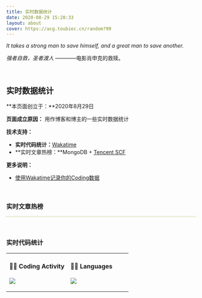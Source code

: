 ```yaml
---
title: 实时数据统计
date: 2020-08-29 15:28:33
layout: about
cover: https://acg.toubiec.cn/random?99
---
```


*It takes a strong man to save himself, and a great man to save another.*

*强者自救，圣者渡人*  ————电影肖申克的救赎。

<br/>

## **实时数据统计**

**本页面创立于：**2020年8月29日

**页面成立原因：** 用作博客和博主的一些实时数据统计

**技术支持：**

- **实时代码统计：**[Wakatime](https://wakatime.com/)
- **实时文章热榜：**MongoDB + [Tencent SCF](https://cloud.tencent.com/product/scf)

**更多说明：**

-   [使用Wakatime记录你的Coding数据](https://jasonkayzk.github.io/2020/08/28/使用Wakatime记录你的Coding数据/)

<br/>

### **实时文章热榜**

<div id="hot-list">
<table id="hot-list-table" width="100%">
</table>
<style>
    #hot-list-table {
        line-height: 3.1;
        text-align: left;
        box-shadow: 0 0 0 2px #EED
    }
    article table td {
        border-right: 1px solid #eee;
        padding: 0px 40px;
        padding-top: 0px;
        padding-right: 80px;
        padding-bottom: 0px;
        padding-left: 20px;
    }
}
</style>
</div>
<script type="text/javascript">
$.get("https://service-rvqf6dam-1257829547.gz.apigw.tencentcs.com/hot_list/", (res) => {
        var data = res.data;
        var str = '';
        str += '<tr>'
        str += '<td valign="top" width="70%"><h3><b>文章名称</b></h3></td>';
        str += '<td><h3><b>日阅读数</b></h3></td>';
        str += '/<tr>'
        $.each(data, function(i, obj) {
            str += '<tr>'
            str += '<td valign="top" width="80%"><h4>' + obj.name + '</h4></td>';
            str += '<td valign="top" width="20%"><span>' + obj.view_count + '</span></td>';
            str += '</tr>'
        });
        $("#hot-list-table").append(str);
    }
);
</script>

<br/>

### **实时代码统计**

<table width="800px">
<tr>
<td valign="top" width="50%">

#### 🏊‍♂️ Coding Activity

<a href="https://wakatime.com"><img src="https://wakatime.com/share/@Jasonkay/a46bf7c6-ccbf-43e5-b141-7e841f581d87.png" /></a>

</td>

<td valign="top" width="50%">

#### 🤹‍♀️ Languages

<a href="https://wakatime.com"><img src="https://wakatime.com/share/@Jasonkay/4af7e151-248b-4260-8618-fdf60beec5d1.png" /></a>

</td>
</tr>
</table>

<br/>

<br/>